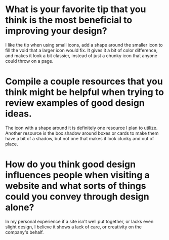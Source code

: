 # What is your favorite tip that you think is the most beneficial to improving your design?

I like the tip when using small icons, add a shape around the smaller icon to fill the void that a larger icon would fix. It gives it a bit of color difference, and makes it look a bit classier, instead of just a chunky icon that anyone could throw on a page.

# Compile a couple resources that you think might be helpful when trying to review examples of good design ideas.

The icon with a shape around it is definitely one resource I plan to utilize. Another resource is the box shadow around boxes or cards to make them have a bit of a shadow, but not one that makes it look clunky and out of place.

# How do you think good design influences people when visiting a website and what sorts of things could you convey through design alone?

In my personal experience if a site isn't well put together, or lacks even slight design, I believe it shows a lack of care, or creativity on the company's behalf. 